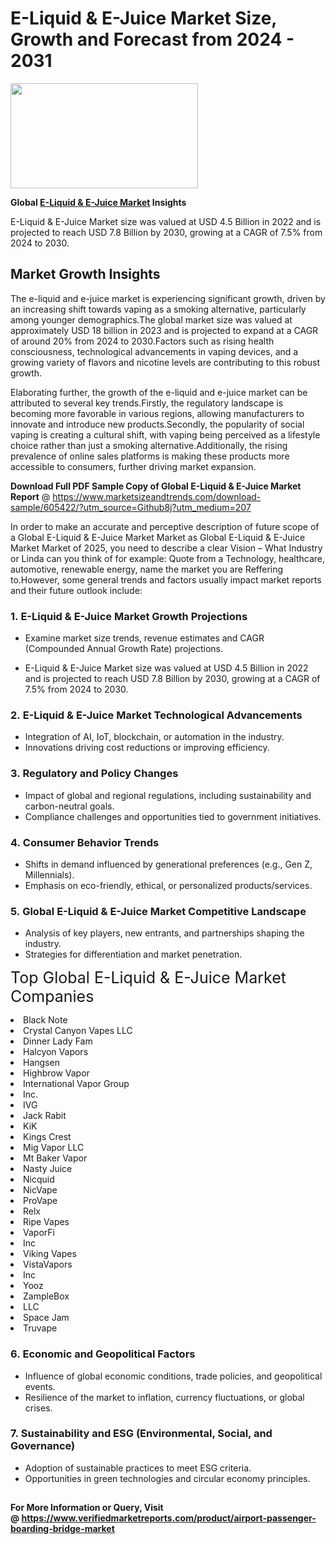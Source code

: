 <H1>E-Liquid & E-Juice Market Size, Growth and Forecast from 2024 - 2031</H1><img class="aligncenter size-medium wp-image-584254" src="https://thirdeyenews.in/wp-content/uploads/2024/09/Global-Market-Research-300x168.jpeg" alt="" width="300" height="168" /><p><strong>Global&nbsp;<a href="https://www.marketsizeandtrends.com/download-sample/605422/?utm_source=Github8j?utm_medium=207">E-Liquid & E-Juice Market</a> Insights</strong></p><p>E-Liquid & E-Juice Market size was valued at USD 4.5 Billion in 2022 and is projected to reach USD 7.8 Billion by 2030, growing at a CAGR of 7.5% from 2024 to 2030.</p><p><h2>Market Growth Insights</h2> <p>The e-liquid and e-juice market is experiencing significant growth, driven by an increasing shift towards vaping as a smoking alternative, particularly among younger demographics.The global market size was valued at approximately USD 18 billion in 2023 and is projected to expand at a CAGR of around 20% from 2024 to 2030.Factors such as rising health consciousness, technological advancements in vaping devices, and a growing variety of flavors and nicotine levels are contributing to this robust growth.</p> <p>Elaborating further, the growth of the e-liquid and e-juice market can be attributed to several key trends.Firstly, the regulatory landscape is becoming more favorable in various regions, allowing manufacturers to innovate and introduce new products.Secondly, the popularity of social vaping is creating a cultural shift, with vaping being perceived as a lifestyle choice rather than just a smoking alternative.Additionally, the rising prevalence of online sales platforms is making these products more accessible to consumers, further driving market expansion.</p> <p><span class=""><strong>Download Full PDF Sample Copy of Global E-Liquid & E-Juice Market Report</strong> @ <a href="https://www.marketsizeandtrends.com/download-sample/605422/?utm_source=Github8j?utm_medium=207" target="_blank">https://www.marketsizeandtrends.com/download-sample/605422/?utm_source=Github8j?utm_medium=207</a></span></p><p>In order to make an accurate and perceptive description of future scope of a Global&nbsp;E-Liquid & E-Juice Market Market as Global&nbsp;E-Liquid & E-Juice Market Market of 2025, you need to describe a clear Vision &ndash; What Industry or Linda can you think of for example: Quote from a Technology, healthcare, automotive, renewable energy, name the market you are Reffering to.However, some general trends and factors usually impact market reports and their future outlook include:</p><h3>1.&nbsp;<strong>E-Liquid & E-Juice Market Growth Projections</strong></h3><ul><li>Examine market size trends, revenue estimates and CAGR (Compounded Annual Growth Rate) projections.</li><li><p>E-Liquid & E-Juice Market size was valued at USD 4.5 Billion in 2022 and is projected to reach USD 7.8 Billion by 2030, growing at a CAGR of 7.5% from 2024 to 2030.</p></li></ul><h3>2.&nbsp;<strong>E-Liquid & E-Juice Market Technological Advancements</strong></h3><ul><li>Integration of AI, IoT, blockchain, or automation in the industry.</li><li>Innovations driving cost reductions or improving efficiency.</li></ul><h3>3.&nbsp;<strong>Regulatory and Policy Changes</strong></h3><ul><li>Impact of global and regional regulations, including sustainability and carbon-neutral goals.</li><li>Compliance challenges and opportunities tied to government initiatives.</li></ul><h3>4.&nbsp;<strong>Consumer Behavior Trends</strong></h3><ul><li>Shifts in demand influenced by generational preferences (e.g., Gen Z, Millennials).</li><li>Emphasis on eco-friendly, ethical, or personalized products/services.</li></ul><h3>5.&nbsp;<strong>Global E-Liquid & E-Juice Market Competitive Landscape</strong></h3><ul><li>Analysis of key players, new entrants, and partnerships shaping the industry.</li><li>Strategies for differentiation and market penetration.</li></ul><p data-pm-slice="1 1 []"><span style="color: inherit; font-family: inherit; font-size: 25px;">Top Global E-Liquid & E-Juice Market Companies</span></p><div class="" data-test-id=""><p><li>Black Note</li><li> Crystal Canyon Vapes LLC</li><li> Dinner Lady Fam</li><li> Halcyon Vapors</li><li> Hangsen</li><li> Highbrow Vapor</li><li> International Vapor Group</li><li> Inc.</li><li> IVG</li><li> Jack Rabit</li><li> KiK</li><li> Kings Crest</li><li> Mig Vapor LLC</li><li> Mt Baker Vapor</li><li> Nasty Juice</li><li> Nicquid</li><li> NicVape</li><li> ProVape</li><li> Relx</li><li> Ripe Vapes</li><li> VaporFi</li><li> Inc</li><li> Viking Vapes</li><li> VistaVapors</li><li> Inc</li><li> Yooz</li><li> ZampleBox</li><li> LLC</li><li> Space Jam</li><li> Truvape</li></p></div><h3>6.&nbsp;<strong>Economic and Geopolitical Factors</strong></h3><ul><li>Influence of global economic conditions, trade policies, and geopolitical events.</li><li>Resilience of the market to inflation, currency fluctuations, or global crises.</li></ul><h3>7.&nbsp;<strong>Sustainability and ESG (Environmental, Social, and Governance)</strong></h3><ul><li>Adoption of sustainable practices to meet ESG criteria.</li><li>Opportunities in green technologies and circular economy principles.</li></ul><h2><strong style="font-size: 14px;">For More Information or Query, Visit @&nbsp;</strong><a style="background-color: #ffffff; font-size: 14px;" href="https://www.marketsizeandtrends.com/report/e-liquid-e-juice-market/" target="_blank">https://www.verifiedmarketreports.com/product/airport-passenger-boarding-bridge-market</a></h2>